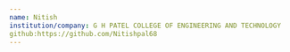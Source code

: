 ```yaml
---
name: Nitish
institution/company: G H PATEL COLLEGE OF ENGINEERING AND TECHNOLOGY
github:https://github.com/Nitishpal68
---
```

